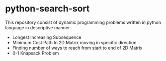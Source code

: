 # python-search-sort
This repository consist of dynamic programming problems written in python language in descriptive manner

* Longest Increasing Subsequence
* Minimum Cost Path In 2D Matrix moving in specific direction
* Finding number of ways to reach from start to end of 2D Matrix 
* 0-1 Knapsack Problem